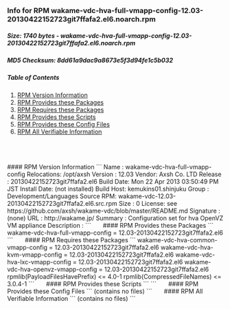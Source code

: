 &nbsp;  
### Info for RPM wakame-vdc-hva-full-vmapp-config-12.03-20130422152723git7ffafa2.el6.noarch.rpm  
##### Size: 1740 bytes - wakame-vdc-hva-full-vmapp-config-12.03-20130422152723git7ffafa2.el6.noarch.rpm  
##### MD5 Checksum: 8dd61a9dac9a8673e5f3d94fe1c5b032  
##### Table of Contents  
1. [RPM Version Information](#version)  
2. [RPM Provides these Packages ](#provides)  
3. [RPM Requires these Packages](#requires)  
4. [RPM Provides these Scripts](#scripts)  
5. [RPM Provides these Config Files](#config)  
6. [RPM All Verifiable Information](#verifiable)  
&nbsp;  
&nbsp;  
&nbsp;  
<a name="version" />
#### RPM Version Information  
```  
Name        : wakame-vdc-hva-full-vmapp-config  Relocations: /opt/axsh 
Version     : 12.03                             Vendor: Axsh Co. LTD <dev@axsh.net>
Release     : 20130422152723git7ffafa2.el6   Build Date: Mon 22 Apr 2013 03:50:49 PM JST
Install Date: (not installed)               Build Host: kemukins01.shinjuku
Group       : Development/Languages         Source RPM: wakame-vdc-12.03-20130422152723git7ffafa2.el6.src.rpm
Size        : 0                                License: see https://github.com/axsh/wakame-vdc/blob/master/README.md
Signature   : (none)
URL         : http://wakame.jp/
Summary     : Configuration set for hva OpenVZ VM appliance
Description :
<insert long description, indented with spaces>
```  
&nbsp;  
&nbsp;  
&nbsp;  
<a name="provides" />
#### RPM Provides these Packages  
```  
wakame-vdc-hva-full-vmapp-config = 12.03-20130422152723git7ffafa2.el6
```  
&nbsp;  
&nbsp;  
&nbsp;  
<a name="requires" />
#### RPM Requires these Packages  
```  
wakame-vdc-hva-common-vmapp-config = 12.03-20130422152723git7ffafa2.el6
wakame-vdc-hva-kvm-vmapp-config = 12.03-20130422152723git7ffafa2.el6
wakame-vdc-hva-lxc-vmapp-config = 12.03-20130422152723git7ffafa2.el6
wakame-vdc-hva-openvz-vmapp-config = 12.03-20130422152723git7ffafa2.el6
rpmlib(PayloadFilesHavePrefix) <= 4.0-1
rpmlib(CompressedFileNames) <= 3.0.4-1
```  
&nbsp;  
&nbsp;  
&nbsp;  
<a name="scripts" />
#### RPM Provides these Scripts  
```  
```  
&nbsp;  
&nbsp;  
&nbsp;  
<a name="config" />
#### RPM Provides these Config Files  
```  
(contains no files)
```  
&nbsp;  
&nbsp;  
&nbsp;  
<a name="verifiable" />
#### RPM All Verifiable Information  
```  
(contains no files)
```  
&nbsp;  
